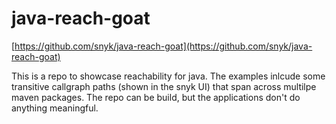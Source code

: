 # java-reach-goat

[https://github.com/snyk/java-reach-goat](https://github.com/snyk/java-reach-goat)

This is a repo to showcase reachability for java. The examples inlcude some transitive callgraph paths (shown in the snyk UI) that span across multilpe maven packages.
The repo can be build, but the applications don't do anything meaningful.
